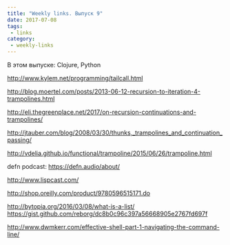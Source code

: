 ```yaml
---
title: "Weekly links. Выпуск 9"
date: 2017-07-08
tags:
 - links
category:
 - weekly-links
---
```


В этом выпуске: Clojure, Python


http://www.kylem.net/programming/tailcall.html

http://blog.moertel.com/posts/2013-06-12-recursion-to-iteration-4-trampolines.html

http://eli.thegreenplace.net/2017/on-recursion-continuations-and-trampolines/

http://jtauber.com/blog/2008/03/30/thunks,_trampolines_and_continuation_passing/

http://vdelia.github.io/functional/trampoline/2015/06/26/trampoline.html

defn podcast: https://defn.audio/about/

http://www.lispcast.com/

http://shop.oreilly.com/product/9780596515171.do

http://bytopia.org/2016/03/08/what-is-a-list/
https://gist.github.com/reborg/dc8b0c96c397a56668905e2767fd697f

http://www.dwmkerr.com/effective-shell-part-1-navigating-the-command-line/

